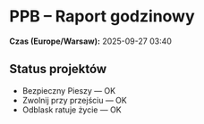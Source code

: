 # PPB – Raport godzinowy
**Czas (Europe/Warsaw):** 2025-09-27 03:40

## Status projektów
- Bezpieczny Pieszy — OK
- Zwolnij przy przejściu — OK
- Odblask ratuje życie — OK

